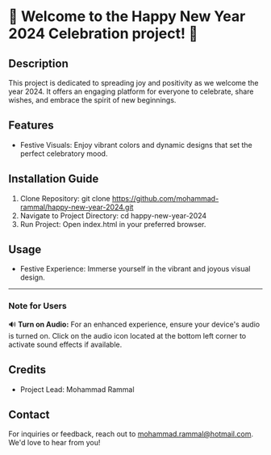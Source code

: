 
# 🎉 **Welcome to the Happy New Year 2024 Celebration project!** 🎉


Description
-----------
This project is dedicated to spreading joy and positivity as we welcome the year 2024. It offers an engaging platform for everyone to celebrate, share wishes, and embrace the spirit of new beginnings.

Features
--------
- Festive Visuals: Enjoy vibrant colors and dynamic designs that set the perfect celebratory mood.

Installation Guide
------------------
1. Clone Repository:
   git clone https://github.com/mohammad-rammal/happy-new-year-2024.git
2. Navigate to Project Directory:
   cd happy-new-year-2024
3. Run Project:
   Open index.html in your preferred browser.

Usage
-----
- Festive Experience: Immerse yourself in the vibrant and joyous visual design.
  
-----------
### Note for Users
🔊 **Turn on Audio:** For an enhanced experience, ensure your device's audio is turned on. Click on the audio icon located at the bottom left corner to activate sound effects if available.

Credits
-------
- Project Lead: Mohammad Rammal

Contact
-------
For inquiries or feedback, reach out to mohammad.rammal@hotmail.com. We'd love to hear from you!
